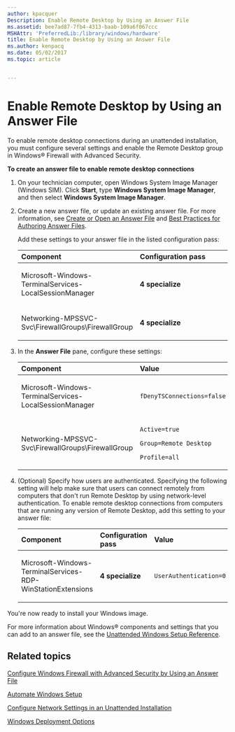 ```yaml
---
author: kpacquer
Description: Enable Remote Desktop by Using an Answer File
ms.assetid: bee7ad87-7fb4-4313-baab-109a6f067ccc
MSHAttr: 'PreferredLib:/library/windows/hardware'
title: Enable Remote Desktop by Using an Answer File
ms.author: kenpacq
ms.date: 05/02/2017
ms.topic: article


---
```


# Enable Remote Desktop by Using an Answer File


To enable remote desktop connections during an unattended installation, you must configure several settings and enable the Remote Desktop group in Windows® Firewall with Advanced Security.

**To create an answer file to enable remote desktop connections**

1.  On your technician computer, open Windows System Image Manager (Windows SIM). Click **Start**, type **Windows System Image Manager**, and then select **Windows System Image Manager**.

2.  Create a new answer file, or update an existing answer file. For more information, see [Create or Open an Answer File](https://msdn.microsoft.com/library/windows/hardware/dn915085) and [Best Practices for Authoring Answer Files](https://msdn.microsoft.com/library/windows/hardware/dn915073).

    Add these settings to your answer file in the listed configuration pass:

    <table>
    <colgroup>
    <col width="50%" />
    <col width="50%" />
    </colgroup>
    <thead>
    <tr class="header">
    <th align="left">Component</th>
    <th align="left">Configuration pass</th>
    </tr>
    </thead>
    <tbody>
    <tr class="odd">
    <td align="left"><p>Microsoft-Windows-TerminalServices-LocalSessionManager</p></td>
    <td align="left"><p><strong>4 specialize</strong></p></td>
    </tr>
    <tr class="even">
    <td align="left"><p>Networking-MPSSVC-Svc\FirewallGroups\FirewallGroup</p></td>
    <td align="left"><p><strong>4 specialize</strong></p></td>
    </tr>
    </tbody>
    </table>

     

3.  In the **Answer File** pane, configure these settings:

    <table>
    <colgroup>
    <col width="50%" />
    <col width="50%" />
    </colgroup>
    <thead>
    <tr class="header">
    <th align="left">Component</th>
    <th align="left">Value</th>
    </tr>
    </thead>
    <tbody>
    <tr class="odd">
    <td align="left"><p>Microsoft-Windows-TerminalServices-LocalSessionManager</p></td>
    <td align="left"><p><code>fDenyTSConnections=false</code></p></td>
    </tr>
    <tr class="even">
    <td align="left"><p>Networking-MPSSVC-Svc\FirewallGroups\FirewallGroup</p></td>
    <td align="left"><p><code>Active=true</code></p>
    <p><code>Group=Remote Desktop</code></p>
    <p><code>Profile=all</code></p></td>
    </tr>
    </tbody>
    </table>

     

4.  (Optional) Specify how users are authenticated. Specifying the following setting will help make sure that users can connect remotely from computers that don't run Remote Desktop by using network-level authentication. To enable remote desktop connections from computers that are running any version of Remote Desktop, add this setting to your answer file:

    <table>
    <colgroup>
    <col width="33%" />
    <col width="33%" />
    <col width="33%" />
    </colgroup>
    <thead>
    <tr class="header">
    <th align="left">Component</th>
    <th align="left">Configuration pass</th>
    <th align="left">Value</th>
    </tr>
    </thead>
    <tbody>
    <tr class="odd">
    <td align="left"><p>Microsoft-Windows-TerminalServices-RDP-WinStationExtensions</p></td>
    <td align="left"><p><strong>4 specialize</strong></p></td>
    <td align="left"><p><code>UserAuthentication=0</code></p></td>
    </tr>
    </tbody>
    </table>

You're now ready to install your Windows image.

For more information about Windows® components and settings that you can add to an answer file, see the [Unattended Windows Setup Reference](https://msdn.microsoft.com/library/windows/hardware/dn923277).

## <span id="related_topics"></span>Related topics


[Configure Windows Firewall with Advanced Security by Using an Answer File](configure-windows-firewall-with-advanced-security-by-using-an-answer-file.md)

[Automate Windows Setup](automate-windows-setup.md)

[Configure Network Settings in an Unattended Installation](configure-network-settings-in-an-unattended-installation.md)

[Windows Deployment Options](windows-deployment-options.md)

 

 






